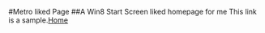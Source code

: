 #Metro liked Page
##A Win8 Start Screen liked homepage for me
This link is a sample.[Home](http://home.spdf.me/)